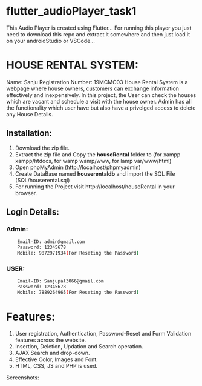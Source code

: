 # flutter_audioPlayer_task1
This Audio Player is created using Flutter...
For running this player you just need to download this repo and extract it somewhere and then just load it on your androidStudio or VSCode...


# HOUSE RENTAL SYSTEM:
Name: Sanju
Registration Number: 19MCMC03
House Rental System is a webpage where house owners, customers can exchange information effectively and inexpensively.
In this project, the User can check the houses which are vacant and schedule a visit with the house owner.
Admin has all the functionality which user have but also have a privelged access to delete any House Details.

## Installation:
1. Download the zip file.
2. Extract the zip file and Copy the **houseRental** folder to (for xampp xampp/htdocs, for wamp wamp/www, for lamp var/www/html)
3. Open phpMyAdmin (http://localhost/phpmyadmin)
4. Create DataBase named **houserentaldb** and import the SQL File (SQL/houserental.sql)
5. For running the Project visit http://localhost/houseRental in your browser.

## Login Details:
### Admin:
```bash
	Email-ID: admin@gmail.com
	Password: 12345678
	Mobile: 9872971934(For Reseting the Password)
```
### USER:
```bash
	Email-ID: Sanjupal3066@gmail.com
	Password: 12345678
	Mobile: 7889264965(For Reseting the Password)
```
	
# Features:
1. User registration, Authentication, Password-Reset and Form Validation features across the website.
2. Insertion, Deletion, Updation and Search operation.
3. AJAX Search and drop-down.
4. Effective Color, Images and Font.
5. HTML, CSS, JS and PHP is used.

Screenshots:
